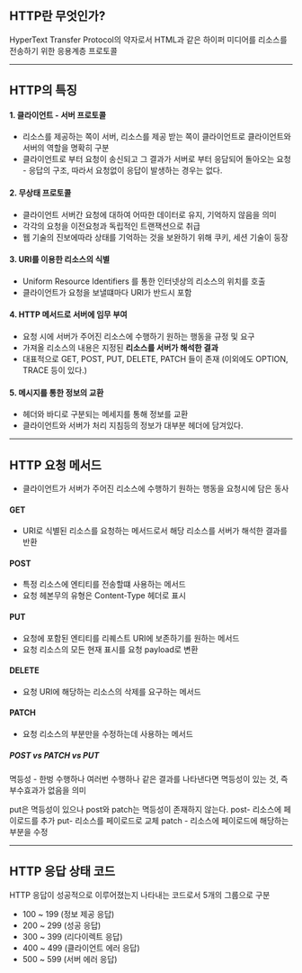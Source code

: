 ## HTTP란 무엇인가?

HyperText Transfer Protocol의 약자로서 HTML과 같은 하이퍼 미디어를 리소스를 전송하기 위한 응용계층 프로토콜

---

## HTTP의 특징

#### 1. 클라이언트 - 서버 프로토콜

- 리소스를 제공하는 쪽이 서버, 리소스를 제공 받는 쪽이 클라이언트로 클라이언트와 서버의 역할을 명확히 구분
- 클라이언트로 부터 요청이 송신되고 그 결과가 서버로 부터 응담되어 돌아오는 요청 - 응답의 구조, 따라서 요청없이 응답이 발생하는 경우는 없다.

#### 2. 무상태 프로토콜

- 클라이언트 서버간 요청에 대하여 어따한 데이터로 유지, 기억하지 않음을 의미
- 각각의 요청을 이전요청과 독립적인 트랜잭션으로 취급
- 웹 기술의 진보에따라 상태를 기억하는 것을 보완하기 위해 쿠키, 세션 기술이 둥장

#### 3. URI를 이용한 리소스의 식별

- Uniform Resource Identifiers 를 통한 인터넷상의 리소스의 위치를 호출
- 클라이언트가 요청을 보낼떄마다 URI가 반드시 포함

#### 4. HTTP 메서드로 서버에 임무 부여

- 요청 시에 서버가 주어진 리소스에 수행하기 원하는 행동을 규정 및 요구
- 가져올 리소스의 내용은 지정된 **리소스를 서버가 해석한 결과**
- 대표적으로 GET, POST, PUT, DELETE, PATCH 들이 존재 (이외에도 OPTION, TRACE 등이 있다.)

#### 5. 메시지를 통한 정보의 교환

- 헤더와 바디로 구분되는 메세지를 통해 정보를 교환
- 클라이언트와 서버가 처리 지침등의 정보가 대부분 헤더에 담겨있다.

---

## HTTP 요청 메서드

- 클라이언트가 서버가 주어진 리소스에 수행하기 원하는 행동을 요청시에 담은 동사

#### GET

- URI로 식별된 리소스를 요청하는 메서드로서 해당 리소스를 서버가 해석한 결과를 반환

#### POST

- 특정 리소스에 엔티티를 전송할떄 사용하는 메서드
- 요청 헤본무의 유형은 Content-Type 헤더로 표시

#### PUT

- 요청에 포함된 엔티티를 리퀘스트 URI에 보존하기를 원하는 메서드
- 요청 리소스의 모든 현재 표시를 요청 payload로 변환

#### DELETE

- 요청 URI에 해당하는 리소스의 삭제를 요구하는 메서드

#### PATCH

- 요청 리소스의 부분만을 수정하는데 사용하는 메서드

##### POST vs PATCH vs PUT

멱등성 - 한벙 수행하나 여러번 수행하나 같은 결과를 나타낸다면 멱등성이 있는 것, 즉 부수효과가 없음을 의미

put은 멱등성이 있으나 post와 patch는 멱등성이 존재하지 않는다.
post- 리소스에 페이로드를 추가
put- 리소스를 페이로드로 교체
patch - 리소스에 페이로드에 해당하는 부분을 수정

---

## HTTP 응답 상태 코드

HTTP 응답이 성공적으로 이루어졌는지 나타내는 코드로서 5개의 그룹으로 구분

- 100 ~ 199 (정보 제공 응답)
- 200 ~ 299 (성공 응답)
- 300 ~ 399 (리다이렉트 응답)
- 400 ~ 499 (클라이언트 에러 응답)
- 500 ~ 599 (서버 에러 응답)
